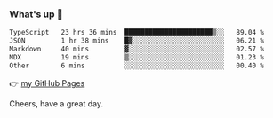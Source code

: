 ### What's up 👋

<!--START_SECTION:waka-->

```txt
TypeScript   23 hrs 36 mins  ██████████████████████▒░░   89.04 %
JSON         1 hr 38 mins    █▓░░░░░░░░░░░░░░░░░░░░░░░   06.21 %
Markdown     40 mins         ▓░░░░░░░░░░░░░░░░░░░░░░░░   02.57 %
MDX          19 mins         ▒░░░░░░░░░░░░░░░░░░░░░░░░   01.23 %
Other        6 mins          ░░░░░░░░░░░░░░░░░░░░░░░░░   00.40 %
```

<!--END_SECTION:waka-->

👉 [my GitHub Pages](https://ykzhukian.github.io)

Cheers, have a great day.

